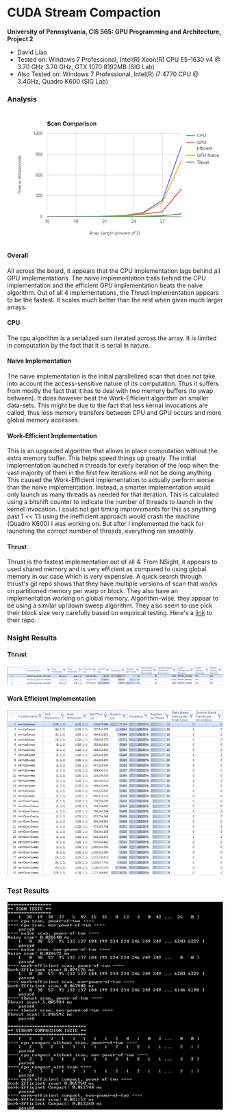 CUDA Stream Compaction
======================

**University of Pennsylvania, CIS 565: GPU Programming and Architecture, Project 2**

* David Liao
* Tested on: Windows 7 Professional, Intel(R) Xeon(R) CPU E5-1630 v4 @ 3.70 GHz 3.70 GHz, GTX 1070 8192MB (SIG Lab)
* Also Tested on: Windows 7 Professional, Intel(R) i7 4770 CPU @ 3.4GHz, Quadro K600 (SIG Lab)

### Analysis

![chart](images/chart.png)
#### Overall
All across the board, it appears that the CPU implementation lags behind all GPU implementations. The naive implementation trails behind the CPU implementation and the efficient GPU implementation beats the naive algorithm. Out of all 4 implementations, the Thrust implementation appears to be the fastest. It scales much better than the rest when given much larger arrays.

#### CPU
The cpu algorithm is a serialized sum iterated across the array. It is limited in computation by the fact that it is serial in nature.

#### Naive Implementation
The naive implementation is the initial parallelized scan that does not take into account the access-sensitive nature of its computation. Thus it suffers from mostly the fact that it has to deal with two memory buffers (to swap between). It does however beat the Work-Efficient algorithm on smaller data-sets. This might be due to the fact that less kernal invocations are called, thus less memory transfers between CPU and GPU occurs and more global memory accesses. 

#### Work-Efficient Implementation
This is an upgraded algorithm that allows in place computation without the extra memory buffer. This helps speed things up greatly. The initial implementation launched n threads for every iteration of the loop when the vast majority of them in the first few iterations will not be doing anything. This caused the Work-Efficient implementation to actually perform worse than the naive implementation. Instead, a smarter implementation would only launch as many threads as needed for that iteration. This is calculated using a bitshift counter to indicate the number of threads to launch in the kernel invocation. I could not get timing improvements for this as anything past 1 << 13 using the inefficient approach would crash the machine (Quadro K600) I was working on. But after I implemented the hack for launching the correct number of threads, everything ran smoothly.

#### Thrust
Thrust is the fastest implementation out of all 4. From NSight, it appears to used shared memory and is very efficient as compared to using global memory in our case which is very expensive. A quick search through thrust's git repo shows that they have multiple versions of scan that works on partitioned memory per warp or block. They also have an implementation working on global memory. Algorithm-wise, they appear to be using a similar up/down sweep algorithm. They also seem to use pick their block size very carefully based on empirical testing. Here's a [link](https://github.com/thrust/thrust/blob/2ef13096187b40a35a71451d09e49b14074b0859/thrust/system/cuda/detail/scan.inl) to their repo.

### Nsight Results
#### Thrust
![thrust](images/nsight_thrust.png)

#### Work Efficient Implementation
![work efficient](images/nsight_efficient.png)

### Test Results
![tests](images/testspassing.png)
